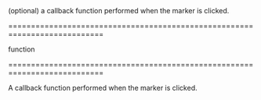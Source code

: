 <!--**
/*-------------------------------------------
    Auto-generated file. Do not modify.
-------------------------------------------

**-->
<!--d-->(optional) a callback function performed when the marker is clicked.<!--/d-->
===========================================================================
<!--type-->function<!--/type-->
===========================================================================

<!--shortDescription-->
A callback function performed when the marker is clicked.
<!--/shortDescription-->

<!--fullDescription-->

<!--/fullDescription-->